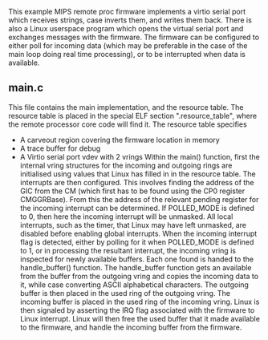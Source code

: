 This example MIPS remote proc firmware implements a virtio serial port which receives strings, case inverts them, and writes them back. There is also a Linux userspace program which opens the virtual serial port and exchanges messages with the firmware.
The firmware can be configured to either poll for incoming data (which may be preferable in the case of the main loop doing real time processing), or to be interrupted when data is available.

## main.c
This file contains the main implementation, and the resource table. The resource table is placed in the special ELF section ".resource_table", where the remote processor core code will find it. The resource table specifies
- A carveout region covering the firmware location in memory
- A trace buffer for debug
- A Virtio serial port vdev with 2 vrings
Within the main() function, first the internal vring structures for the incoming and outgoing rings are initialised using values that Linux has filled in in the resource table.
The interrupts are then configured. This involves finding the address of the GIC from the CM (which first has to be found using the CP0 register CMGGRBase). From this the address of the relevant pending register for the incoming interrupt can be determined. If POLLED_MODE is defined to 0, then here the incoming interrupt will be unmasked. All local interrupts, such as the timer, that Linux may have left unmasked, are disabled before enabling global interrupts.
When the incoming interrupt flag is detected, either by polling for it when POLLED_MODE is defined to 1, or in processing the resultant interrupt, the incoming vring is inspected for newly available buffers. Each one found is handed to the handle_buffer() function.
The handle_buffer function gets an available from the buffer from the outgoing vring and copies the incoming data to it, while case converting ASCII alphabetical characters. The outgoing buffer is then placed in the used ring of the outgoing vring. The incoming buffer is placed in the used ring of the incoming vring. Linux is then signaled by asserting the IRQ flag associated with the firmware to Linux interrupt.
Linux will then free the used buffer that it made available to the firmware, and handle the incoming buffer from the firmware.
